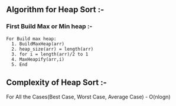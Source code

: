 ## Algorithm for Heap Sort :-
   ### First Build Max or Min heap  :-
    For Build max heap:
      1. BuildMaxHeap(arr)  
      2. heap_size(arr) = length(arr)  
      3. for i = length(arr)/2 to 1  
      4. MaxHeapify(arr,i)  
      5. End  
## Complexity of Heap Sort :-
   For All the Cases(Best Case, Worst Case, Average Case) - O(nlogn)
